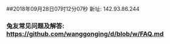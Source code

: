 ##2018年09月28日07时12分07秒 新址: 142.93.86.244
### 兔友常见问题及解答: https://github.com/wanggonging/d/blob/w/FAQ.md
